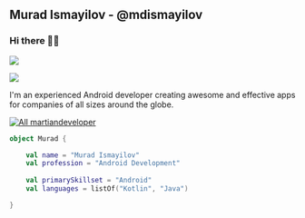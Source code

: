 ## Murad Ismayilov - @mdismayilov
### Hi there 👋🏻

![](https://github-readme-stats.vercel.app/api?username=ismayilovmurad&show_icons=true&count_private=true)

![](https://github-readme-stats.vercel.app/api/top-langs/?username=ismayilovmurad&layout=compact)

I'm an experienced Android developer creating awesome and effective apps for companies of all sizes around the globe.

[![All martiandeveloper](https://img.shields.io/badge/All-My_Links-blue?style=for-the-badge)](https://taplink.cc/mdismayilov)

```kotlin
object Murad {

    val name = "Murad Ismayilov"
    val profession = "Android Development"
 
    val primarySkillset = "Android"
    val languages = listOf("Kotlin", "Java")

}
```

